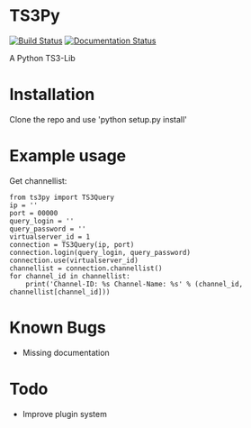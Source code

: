 TS3Py
=====
[![Build Status](https://travis-ci.org/Thor77/TS3Py.svg?branch=master)](https://travis-ci.org/Thor77/TS3Py) [![Documentation Status](https://readthedocs.org/projects/ts3py/badge/?version=latest)](http://ts3py.readthedocs.org/en/latest/?badge=latest)  

A Python TS3-Lib

Installation
==============
Clone the repo and use 'python setup.py install'

Example usage
=============
Get channellist:

    from ts3py import TS3Query  
    ip = ''
    port = 00000
    query_login = ''
    query_password = ''
    virtualserver_id = 1
    connection = TS3Query(ip, port)
    connection.login(query_login, query_password)
    connection.use(virtualserver_id)
    channellist = connection.channellist()
    for channel_id in channellist:
        print('Channel-ID: %s Channel-Name: %s' % (channel_id, channellist[channel_id]))

Known Bugs
==========
- Missing documentation

Todo
====
- Improve plugin system

